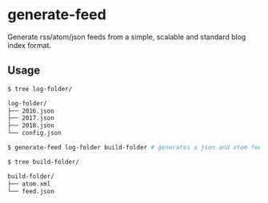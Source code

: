 # generate-feed

Generate rss/atom/json feeds from a simple, scalable and standard blog index format.  

## Usage

```sh
$ tree log-folder/

log-folder/
├── 2016.json
├── 2017.json
├── 2018.json
└── config.json

$ generate-feed log-folder build-folder # generates a json and atom feed file from the 

$ tree build-folder/

build-folder/
├── atom.xml
└── feed.json
```
